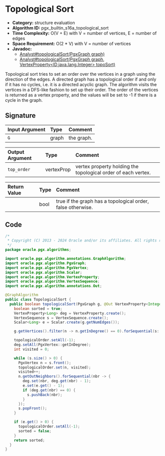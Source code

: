 # Topological Sort

- **Category:** structure evaluation
- **Algorithm ID:** pgx_builtin_s16a_topological_sort
- **Time Complexity:** O(V + E) with V = number of vertices, E = number of edges
- **Space Requirement:** O(2 * V) with V = number of vertices
- **Javadoc:** 
  - [Analyst#topologicalSort(PgxGraph graph)](https://docs.oracle.com/en/database/oracle/property-graph/24.3/spgjv/oracle/pgx/api/Analyst.html#topologicalSort-oracle.pgx.api.PgxGraph-)
  - [Analyst#topologicalSort(PgxGraph graph, VertexProperty<ID,java.lang.Integer> topoSort)](https://docs.oracle.com/en/database/oracle/property-graph/24.3/spgjv/oracle/pgx/api/Analyst.html#topologicalSort-oracle.pgx.api.PgxGraph-oracle.pgx.api.VertexProperty-)

Topological sort tries to set an order over the vertices in a graph using the direction of the edges. A directed graph has a topological order if and only if it has no cycles, i.e. it is a directed acyclic graph. The algorithm visits the vertices in a DFS-like fashion to set up their order. The order of the vertices is returned as a vertex property, and the values will be set to -1 if there is a cycle in the graph.


## Signature

| Input Argument | Type | Comment |
| :--- | :--- | :--- |
| `G` | graph | the graph. |

| Output Argument | Type | Comment |
| :--- | :--- | :--- |
| `top_order` | vertexProp<int> | vertex property holding the topological order of each vertex. |

| Return Value | Type | Comment |
| :--- | :--- | :--- |
| | bool | true if the graph has a topological order, false otherwise. |

## Code

```java
/*
 * Copyright (C) 2013 - 2024 Oracle and/or its affiliates. All rights reserved.
 */
package oracle.pgx.algorithms;

import oracle.pgx.algorithm.annotations.GraphAlgorithm;
import oracle.pgx.algorithm.PgxGraph;
import oracle.pgx.algorithm.PgxVertex;
import oracle.pgx.algorithm.Scalar;
import oracle.pgx.algorithm.VertexProperty;
import oracle.pgx.algorithm.VertexSequence;
import oracle.pgx.algorithm.annotations.Out;

@GraphAlgorithm
public class TopologicalSort {
  public boolean topologicalSort(PgxGraph g, @Out VertexProperty<Integer> topologicalOrder) {
    boolean sorted = true;
    VertexProperty<Long> deg = VertexProperty.create();
    VertexSequence s = VertexSequence.create();
    Scalar<Long> e = Scalar.create(g.getNumEdges());

    g.getVertices().filter(n -> n.getInDegree() == 0).forSequential(s::pushBack);

    topologicalOrder.setAll(-1);
    deg.setAll(PgxVertex::getInDegree);
    int visited = 0;

    while (s.size() > 0) {
      PgxVertex n = s.front();
      topologicalOrder.set(n, visited);
      visited++;
      n.getOutNeighbors().forSequential(nbr -> {
        deg.set(nbr, deg.get(nbr) - 1);
        e.set(e.get() - 1);
        if (deg.get(nbr) == 0) {
          s.pushBack(nbr);
        }
      });
      s.popFront();
    }

    if (e.get() > 0) {
      topologicalOrder.setAll(-1);
      sorted = false;
    }
    return sorted;
  }
}
```
